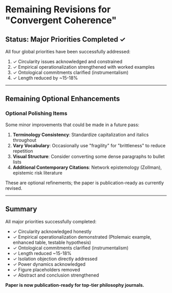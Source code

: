 # Remaining Revisions for "Convergent Coherence"

## Status: Major Priorities Completed ✓

All four global priorities have been successfully addressed:
1. ✓ Circularity issues acknowledged and constrained
2. ✓ Empirical operationalization strengthened with worked examples
3. ✓ Ontological commitments clarified (instrumentalism)
4. ✓ Length reduced by ~15-18%

---

## Remaining Optional Enhancements

### Optional Polishing Items

Some minor improvements that could be made in a future pass:

1. **Terminology Consistency**: Standardize capitalization and italics throughout
2. **Vary Vocabulary**: Occasionally use "fragility" for "brittleness" to reduce repetition
3. **Visual Structure**: Consider converting some dense paragraphs to bullet lists
4. **Additional Contemporary Citations**: Network epistemology (Zollman), epistemic risk literature

These are optional refinements; the paper is publication-ready as currently revised.

---

## Summary

All major priorities successfully completed:
- ✓ Circularity acknowledged honestly
- ✓ Empirical operationalization demonstrated (Ptolemaic example, enhanced table, testable hypothesis)
- ✓ Ontological commitments clarified (instrumentalism)
- ✓ Length reduced ~15-18%
- ✓ Isolation objection directly addressed
- ✓ Power dynamics acknowledged
- ✓ Figure placeholders removed
- ✓ Abstract and conclusion strengthened

**Paper is now publication-ready for top-tier philosophy journals.**

